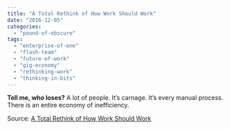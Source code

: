 ```yaml
---
title: "A Total Rethink of How Work Should Work"
date: "2016-12-05"
categories: 
  - "pound-of-obscure"
tags: 
  - "enterprise-of-one"
  - "flash-team"
  - "future-of-work"
  - "gig-economy"
  - "rethinking-work"
  - "thinking-in-bits"
---
```


**Tell me, who loses?** A lot of people. It’s carnage. It’s every manual process. There is an entire economy of inefficiency.

Source: [A Total Rethink of How Work Should Work](https://shift.newco.co/a-total-rethink-of-how-work-should-work-5dc3980ea52)
